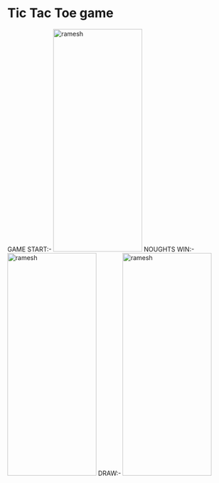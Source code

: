 # Tic Tac Toe game

GAME START:-
<img src="https://github.com/ramesh-29/tictoegame/assets/84698544/c4684a56-4a19-496d-ab4f-89dcaae14653" alt="ramesh" width="200" height="500"/>
NOUGHTS WIN:-
<img src="https://github.com/ramesh-29/tictoegame/assets/84698544/5ab00386-c818-44f5-b5ba-c21b13e5a3a2" alt="ramesh" width="200" height="500"/>
DRAW:-
<img src="https://github.com/ramesh-29/tictoegame/assets/84698544/00e68991-27e2-4079-8cb4-b3cdf317740d" alt="ramesh" width="200" height="500"/>
